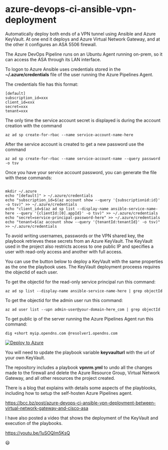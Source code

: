 # azure-devops-ci-ansible-vpn-deployment
Automatically deploy both ends of a VPN tunnel using Ansible and Azure KeyVault.  At one end it deploys and Azure Virtual Network Gateway, and at the other it configures an ASA 5506 firewall.

The Azure DevOps Pipeline runs on an Ubuntu Agent running on-prem, so it can access the ASA through its LAN interface. 

To logon to Azure Ansible uses credentials stored in the __~/.azure/credentials__ file of the user running the Azure Pipelines Agent.

The credentials file has this format:

```Text
[default]
subscription_id=xxx
client_id=xxx
secret=xxx
tenant=xxx
```

The only time the service account secret is displayed is during the account creation with the command

`az ad sp create-for-rbac --name service-account-name-here`

After the service account is created to get a new password use the command

`az ad sp create-for-rbac --name service-account-name --query password -o tsv`

Once you have your service account password, you can generate the file with these commands:

```Shell

mkdir ~/.azure
echo "[default]" > ~/.azure/credentials
echo "subscription_id=$(az account show --query '{subscriptionid:id}' -o tsv)" >> ~/.azure/credentials
echo "client_id=$(az ad sp list --display-name ansible-service-name-here --query '{clientId:[0].appId}' -o tsv)" >> ~/.azure/credentials
echo "secret=service-principal-password-here" >> ~/.azure/credentials
echo "tenant=$(az account show --query '{tenantId:tenantId}' -o tsv)" >> ~/.azure/credentials

```

To avoid writing usernames, passwords or the VPN shared key, the playbook retrieves these secrets from an Azure KeyVault.  The KeyVault used in the project also restricts access to one public IP and specifies a user with read-only access and another with full access. 

You can use the button below to deploy a KeyVault with the same properties as the one the playbook uses.  The KeyVault deployment proceess requires the objectid of each user.

To get the objectid for the read-only service principal run this command:

`az ad sp list --display-name ansible-service-name-here | grep objectId`

To get the objectid for the admin user run this command:

`az ad user list --upn admin-user@your-domain-here_com | grep objectId`

To get public ip of the server running the Azure Pipelines Agent run this command:

`dig +short myip.opendns.com @resolver1.opendns.com`

[![Deploy to Azure](https://aka.ms/deploytoazurebutton)](https://portal.azure.com/#create/Microsoft.Template/uri/https%3A%2F%2Fraw.githubusercontent.com%2FBetter-Computing-Consulting%2Fazure-devops-ci-ansible-vpn-deployment%2Fmaster%2FKeyVault.json)


You will need to update the playbook variable __keyvaulturl__ with the url of your own KeyVault.

The repository includes a playbook __vpnrm.yml__ to undo all the changes made to the firewall and delete the Azure Resource Group, Virtual Network Gateway, and all other resources the project created.

There is a blog that explains with details some aspects of the playblooks, including how to setup the self-hosten Azure Pipelines agent.

https://bcc.bz/post/azure-devops-ci-ansible-vpn-deployment-between-virtual-network-gateway-and-cisco-asa

I have also posted a video that shows the deployment of the KeyVault and execution of the playbooks.

https://youtu.be/1uSOQlm5KsQ



:smiley:
